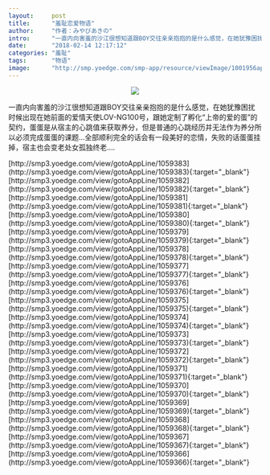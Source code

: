 ```yaml
---
layout:     post
title:      "羞耻恋爱物语"
author:     "作者：みやびあきの"
intro:      "一直内向害羞的沙江很想知道跟BOY交往亲亲抱抱的是什么感觉，在她犹豫困扰时候出现在她前面的爱情天使LOV-NG100号，跟她定制了孵化“上帝的爱的蛋”的契约，蛋蛋是从宿主的心跳值来获取养分，但是普通的心跳经历并无法作为养分所以必须完成蛋蛋的课题...全部顺利完全的话会有一段美好的恋情，失败的话蛋蛋挂掉，宿主也会变老处女孤独终老...."
date:       "2018-02-14 12:17:12"
categories: "羞耻"
tags:       "物语"
image:      "http://smp.yoedge.com/smp-app/resource/viewImage/1001956appline.png"
---
```

<div style="text-align: center">
<p><img src="http://smp.yoedge.com/smp-app/resource/viewImage/1001956appline.png"/></p>
</div>
<p class="post-meta">
<span>一直内向害羞的沙江很想知道跟BOY交往亲亲抱抱的是什么感觉，在她犹豫困扰时候出现在她前面的爱情天使LOV-NG100号，跟她定制了孵化“上帝的爱的蛋”的契约，蛋蛋是从宿主的心跳值来获取养分，但是普通的心跳经历并无法作为养分所以必须完成蛋蛋的课题...全部顺利完全的话会有一段美好的恋情，失败的话蛋蛋挂掉，宿主也会变老处女孤独终老....</span>
</p>
[http://smp3.yoedge.com/view/gotoAppLine/1059383](http://smp3.yoedge.com/view/gotoAppLine/1059383){:target="_blank"}
[http://smp3.yoedge.com/view/gotoAppLine/1059382](http://smp3.yoedge.com/view/gotoAppLine/1059382){:target="_blank"}
[http://smp3.yoedge.com/view/gotoAppLine/1059381](http://smp3.yoedge.com/view/gotoAppLine/1059381){:target="_blank"}
[http://smp3.yoedge.com/view/gotoAppLine/1059380](http://smp3.yoedge.com/view/gotoAppLine/1059380){:target="_blank"}
[http://smp3.yoedge.com/view/gotoAppLine/1059379](http://smp3.yoedge.com/view/gotoAppLine/1059379){:target="_blank"}
[http://smp3.yoedge.com/view/gotoAppLine/1059378](http://smp3.yoedge.com/view/gotoAppLine/1059378){:target="_blank"}
[http://smp3.yoedge.com/view/gotoAppLine/1059377](http://smp3.yoedge.com/view/gotoAppLine/1059377){:target="_blank"}
[http://smp3.yoedge.com/view/gotoAppLine/1059376](http://smp3.yoedge.com/view/gotoAppLine/1059376){:target="_blank"}
[http://smp3.yoedge.com/view/gotoAppLine/1059375](http://smp3.yoedge.com/view/gotoAppLine/1059375){:target="_blank"}
[http://smp3.yoedge.com/view/gotoAppLine/1059374](http://smp3.yoedge.com/view/gotoAppLine/1059374){:target="_blank"}
[http://smp3.yoedge.com/view/gotoAppLine/1059373](http://smp3.yoedge.com/view/gotoAppLine/1059373){:target="_blank"}
[http://smp3.yoedge.com/view/gotoAppLine/1059372](http://smp3.yoedge.com/view/gotoAppLine/1059372){:target="_blank"}
[http://smp3.yoedge.com/view/gotoAppLine/1059371](http://smp3.yoedge.com/view/gotoAppLine/1059371){:target="_blank"}
[http://smp3.yoedge.com/view/gotoAppLine/1059370](http://smp3.yoedge.com/view/gotoAppLine/1059370){:target="_blank"}
[http://smp3.yoedge.com/view/gotoAppLine/1059369](http://smp3.yoedge.com/view/gotoAppLine/1059369){:target="_blank"}
[http://smp3.yoedge.com/view/gotoAppLine/1059368](http://smp3.yoedge.com/view/gotoAppLine/1059368){:target="_blank"}
[http://smp3.yoedge.com/view/gotoAppLine/1059367](http://smp3.yoedge.com/view/gotoAppLine/1059367){:target="_blank"}
[http://smp3.yoedge.com/view/gotoAppLine/1059366](http://smp3.yoedge.com/view/gotoAppLine/1059366){:target="_blank"}


